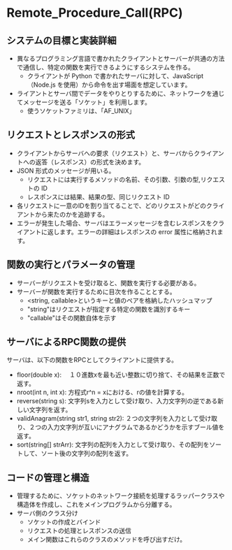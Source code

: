 # Remote_Procedure_Call(RPC)
## システムの目標と実装詳細
- 異なるプログラミング言語で書かれたクライアントとサーバーが共通の方法で通信し、特定の関数を実行できるようにするシステムを作る。
  - クライアントが Python で書かれたサーバに対して、JavaScript（Node.js を使用）から命令を出す場面を想定しています。
- ライアントとサーバ間でデータをやりとりするために、ネットワークを通じてメッセージを送る「ソケット」を利用します。
  - 使うソケットファミリは、「AF_UNIX」
 
## リクエストとレスポンスの形式
- クライアントからサーバへの要求（リクエスト）と、サーバからクライアントへの返答（レスポンス）の形式を決めます。
- JSON 形式のメッセージが用いる。
  - リクエストには実行するメソッドの名前、その引数、引数の型,リクエストの ID
  - レスポンスには結果、結果の型、同じリクエスト ID
- 各リクエストに一意のIDを割り当てることで、どのリクエストがどのクライアントから来たのかを追跡する。
- エラーが発生した場合、サーバはエラーメッセージを含むレスポンスをクライアントに返します。エラーの詳細はレスポンスの error 属性に格納されます。

## 関数の実行とパラメータの管理
- サーバーがリクエストを受け取ると、関数を実行する必要がある。
- サーバーが関数を実行するために目次を作ることとする。
  - <string, callable>というキーと値のペアを格納したハッシュマップ
  - "string"はリクエストが指定する特定の関数を識別するキー
  - "callable"はその関数自体を示す

## サーバによるRPC関数の提供
サーバは、以下の関数をRPCとしてクライアントに提供する。
- floor(double x): 　１０進数xを最も近い整数に切り捨て、その結果を正数で返す。
- nroot(int n, int x): 方程式r^n = xにおける、rの値を計算する。
- reverse(string s): 文字列sを入力として受け取り、入力文字列の逆である新しい文字列を返す。
- validAnagram(string str1, string str2): ２つの文字列を入力として受け取り、２つの入力文字列が互いにアナグラムであるかどうかを示すブール値を返す。
- sort(string[] strArr): 文字列の配列を入力として受け取り、その配列をソートして、ソート後の文字列の配列を返す。

## コードの管理と構造
- 管理するために、ソケットのネットワーク接続を処理するラッパークラスや構造体を作成し、これをメインプログラムから分離する。
- サーバ側のクラス分け
  - ソケットの作成とバインド
  - リクエストの処理とレスポンスの送信
  - メイン関数はこれらのクラスのメソッドを呼び出すだけ。

